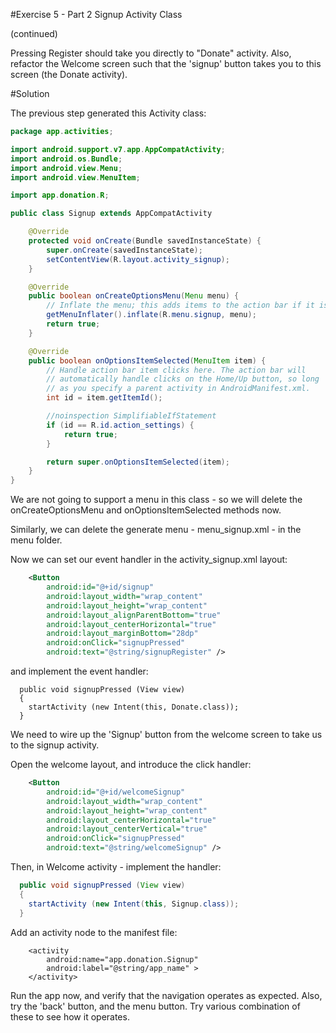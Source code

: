 #Exercise 5 - Part 2 Signup Activity Class

(continued)

Pressing Register should take you directly to "Donate" activity. Also, refactor the Welcome screen such that the 'signup' button takes you to this screen (the Donate activity).


#Solution

The previous step generated this Activity class:

~~~java
package app.activities;

import android.support.v7.app.AppCompatActivity;
import android.os.Bundle;
import android.view.Menu;
import android.view.MenuItem;

import app.donation.R;

public class Signup extends AppCompatActivity

    @Override
    protected void onCreate(Bundle savedInstanceState) {
        super.onCreate(savedInstanceState);
        setContentView(R.layout.activity_signup);
    }

    @Override
    public boolean onCreateOptionsMenu(Menu menu) {
        // Inflate the menu; this adds items to the action bar if it is present.
        getMenuInflater().inflate(R.menu.signup, menu);
        return true;
    }

    @Override
    public boolean onOptionsItemSelected(MenuItem item) {
        // Handle action bar item clicks here. The action bar will
        // automatically handle clicks on the Home/Up button, so long
        // as you specify a parent activity in AndroidManifest.xml.
        int id = item.getItemId();

        //noinspection SimplifiableIfStatement
        if (id == R.id.action_settings) {
            return true;
        }

        return super.onOptionsItemSelected(item);
    }
}
~~~

We are not going to support a menu in this class - so we will delete the onCreateOptionsMenu and onOptionsItemSelected methods now. 

Similarly, we can delete the generate menu - menu_signup.xml - in the menu folder.

Now we can set our event handler in the activity_signup.xml layout:

~~~xml
    <Button
        android:id="@+id/signup"
        android:layout_width="wrap_content"
        android:layout_height="wrap_content"
        android:layout_alignParentBottom="true"
        android:layout_centerHorizontal="true"
        android:layout_marginBottom="28dp"
        android:onClick="signupPressed"
        android:text="@string/signupRegister" />
~~~

and implement the event handler:

~~~
  public void signupPressed (View view) 
  {
    startActivity (new Intent(this, Donate.class));
  }
~~~

We need to wire up the 'Signup' button from the welcome screen to take us to the signup activity.

Open the welcome layout, and introduce the click handler:

~~~xml
    <Button
        android:id="@+id/welcomeSignup"
        android:layout_width="wrap_content"
        android:layout_height="wrap_content"
        android:layout_centerHorizontal="true"
        android:layout_centerVertical="true"
        android:onClick="signupPressed"
        android:text="@string/welcomeSignup" />
~~~

Then, in Welcome activity - implement the handler:

~~~java
  public void signupPressed (View view) 
  {
    startActivity (new Intent(this, Signup.class));
  }
~~~

Add an activity node to the manifest file:
```
    <activity
        android:name="app.donation.Signup"
        android:label="@string/app_name" >
    </activity>
```
Run the app now, and verify that the navigation operates as expected. Also, try the 'back' button, and the menu button. Try various combination of these to see how it operates.


